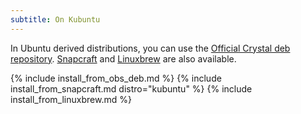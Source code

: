```yaml
---
subtitle: On Kubuntu
---
```


In Ubuntu derived distributions, you can use the [Official Crystal deb repository](#official-crystal-deb-repository). [Snapcraft](#snapcraft) and [Linuxbrew](#linuxbrew) are also available.

{% include install_from_obs_deb.md %}
{% include install_from_snapcraft.md distro="kubuntu" %}
{% include install_from_linuxbrew.md %}
